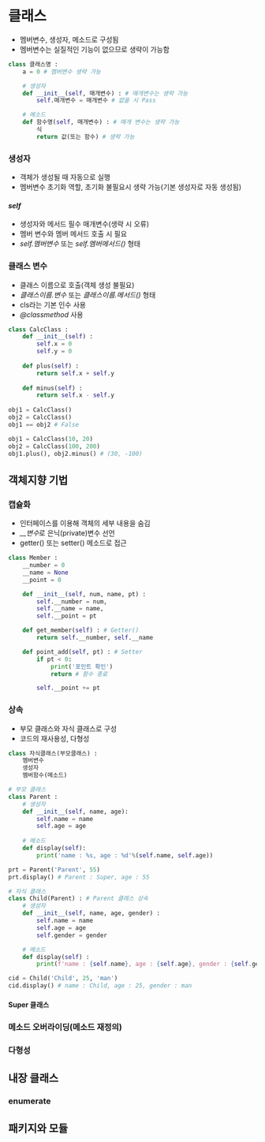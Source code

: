 # 클래스

- 멤버변수, 생성자, 메소드로 구성됨
- 멤버변수는 실질적인 기능이 없으므로 생략이 가능함

```python
class 클래스명 :
    a = 0 # 멤버변수 생략 가능

    # 생성자
    def __init__(self, 매개변수) : # 매개변수는 생략 가능
        self.매개변수 = 매개변수 # 없을 시 Pass

    # 메소드
    def 함수명(self, 매개변수) : # 매개 변수는 생략 가능
        식
        return 값(또는 함수) # 생략 가능
```
### 생성자
- 객체가 생성될 때 자동으로 실행
- 멤버변수 초기화 역할, 초기화 불필요시 생략 가능(기본 생성자로 자동 생성됨)

#### *self*
- 생성자와 메서드 필수 매개변수(생략 시 오류)
- 멤버 변수와 멤버 메서드 호출 시 필요
- *self.멤버변수* 또는 *self.멤버메서드()* 형태

### 클래스 변수
- 클래스 이름으로 호출(객체 생성 불필요)
- *클래스이름.변수* 또는 *클래스이름.메서드()* 형태
- cls라는 기본 인수 사용
- *@classmethod* 사용

```python
class CalcClass :
    def __init__(self) :
        self.x = 0
        self.y = 0
        
    def plus(self) :
        return self.x + self.y
    
    def minus(self) :
        return self.x - self.y
    
obj1 = CalcClass()
obj2 = CalcClass()
obj1 == obj2 # False
```

```python
obj1 = CalcClass(10, 20)
obj2 = CalcClass(100, 200)
obj1.plus(), obj2.minus() # (30, -100)
```

## 객체지향 기법
### 캡슐화
- 인터페이스를 이용해 객체의 세부 내용을 숨김
- *__변수*로 은닉(private)변수 선언
- getter() 또는 setter() 메소드로 접근
```python
class Member :
    __number = 0
    __name = None
    __point = 0

    def __init__(self, num, name, pt) :
        self.__number = num,
        self.__name = name,
        self.__point = pt

    def get_member(self) : # Getter()
        return self.__number, self.__name

    def point_add(self, pt) : # Setter
        if pt < 0:
            print('포인트 확인')
            return # 함수 종료

        self.__point += pt
```

### 상속
- 부모 클래스와 자식 클래스로 구성
- 코드의 재사용성, 다형성
```python
class 자식클래스(부모클래스) :
    멤버변수
    생성자
    멤버함수(메소드)
```
```python
# 부모 클래스
class Parent :
    # 생성자
    def __init__(self, name, age):
        self.name = name 
        self.age = age
    
    # 메소드
    def display(self):
        print('name : %s, age : %d'%(self.name, self.age))

prt = Parent('Parent', 55)
prt.display() # Parent : Super, age : 55

# 자식 클래스
class Child(Parent) : # Parent 클래스 상속
    # 생성자
    def __init__(self, name, age, gender) :
        self.name = name
        self.age = age
        self.gender = gender

    # 메소드
    def display(self) :
        print(f'name : {self.name}, age : {self.age}, gender : {self.gender}')

cid = Child('Child', 25, 'man')
cid.display() # name : Child, age : 25, gender : man
```

#### Super 클래스


### 메소드 오버라이딩(메소드 재정의)

### 다형성

## 내장 클래스

### enumerate

## 패키지와 모듈
